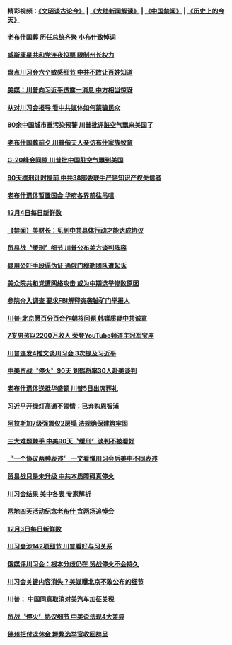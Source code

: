 #### 精彩视频：[《文昭谈古论今》](https://github.com/gfw-breaker/wenzhao/blob/master/README.md?t=12052131) | [《大陆新闻解读》](https://github.com/gfw-breaker/ntdtv-comedy/blob/master/README.md?t=12052131) | [《中国禁闻》](https://github.com/gfw-breaker/ntdtv-news/blob/master/README.md?t=12052131) | [《历史上的今天》](https://github.com/gfw-breaker/today-in-history/blob/master/README.md?t=12052131) 

#### [老布什国葬 历任总统齐聚 小布什致悼词](../pages/news203/a1402081.md?t=12052131) 

#### [威斯康星共和党连夜投票 限制州长权力](../pages/news203/a1402076.md?t=12052131) 

#### [盘点川习会六个敏感细节  中共不敢让百姓知道](../pages/news203/a1402046.md?t=12052131) 

#### [美媒：川普向习近平透露一消息 中方相当惊讶](../pages/news203/a1401860.md?t=12052131) 

#### [从对川习会报导 看中共媒体如何蒙骗民众](../pages/news203/a1401995.md?t=12052131) 

#### [80余中国城市重污染预警 川普批评脏空气飘来美国了](../pages/news203/a1402034.md?t=12052131) 

#### [老布什国葬前夕 川普偕夫人亲访布什家族致意](../pages/news203/a1402010.md?t=12052131) 

#### [G-20峰会间隙 川普批中国脏空气飘到美国](../pages/news203/a1401997.md?t=12052131) 

#### [90天缓刑计时提前 中共38部委联手严惩知识产权失信者](../pages/news203/a1401992.md?t=12052131) 

#### [老布什遗体暂置国会 华府各界前往吊唁](../pages/news203/a1401983.md?t=12052131) 

#### [12月4日每日新鲜数](../pages/news203/a1401979.md?t=12052131) 

#### [【禁闻】美财长：见到中共具体行动才能达成协议](../pages/news203/a1401977.md?t=12052131) 

#### [贸易战〝缓刑〞细节 川普公布美方谈判阵容](../pages/news203/a1401976.md?t=12052131) 

#### [疑用恐吓手段逼伪证 通俄门穆勒团队遭起诉](../pages/news203/a1401975.md?t=12052131) 

#### [美众院共和党遭网络攻击 或为中期选举惨败原因](../pages/news203/a1401959.md?t=12052131) 

#### [参院介入调查 要求FBI解释突袭铀矿门举报人](../pages/news203/a1401945.md?t=12052131) 

#### [川普:北京愿百分百合作朝核问题 韩媒质疑中共诚意](../pages/news203/a1401942.md?t=12052131) 

#### [7岁男孩以2200万收入 荣登YouTube频道主冠军宝座](../pages/news203/a1401895.md?t=12052131) 

#### [川普连发4推文谈川习会 3次提及习近平](../pages/news203/a1401811.md?t=12052131) 

#### [中美贸战〝停火〞90天 刘鹤将率30人赴美谈判](../pages/news203/a1401912.md?t=12052131) 

#### [老布什遗体送抵华盛顿 川普5日出席葬礼](../pages/news203/a1401853.md?t=12052131) 

#### [习近平开绿灯高通不领情：已弃购恩智浦](../pages/news203/a1401812.md?t=12052131) 

#### [阿拉斯加7级强震仅2房塌 法规确保建筑牢固](../pages/news203/a1401854.md?t=12052131) 

#### [三大难题棘手 中美90天〝缓刑〞谈判不被看好](../pages/news203/a1401820.md?t=12052131) 

#### [〝一个协议两种表述〞  一文看懂川习会后美中不同表述](../pages/news203/a1401848.md?t=12052131) 

#### [贸易战只是未升级 中共本质障碍真停火](../pages/news203/a1401837.md?t=12052131) 

#### [川习会结果 美中各表 专家解析](../pages/news203/a1401841.md?t=12052131) 

#### [两地四天活动纪念老布什 含两场追悼会](../pages/news203/a1401840.md?t=12052131) 

#### [12月3日每日新鲜数](../pages/news203/a1401839.md?t=12052131) 

#### [川习会涉142项细节 川普看好与习关系](../pages/news203/a1401836.md?t=12052131) 

#### [俄媒评川习会：根本分歧仍在 贸战停火不会持久](../pages/news203/a1401806.md?t=12052131) 

#### [川习会关键内容消失？美媒曝北京不敢公布的细节](../pages/news203/a1401727.md?t=12052131) 

#### [川普： 中国同意取消对美汽车加征关税](../pages/news203/a1401800.md?t=12052131) 

#### [贸战〝停火〞协议细节 中美说法现4大差异](../pages/news203/a1401775.md?t=12052131) 

#### [佛州拒付退休金 舞弊选举官收回辞呈](../pages/news203/a1401762.md?t=12052131) 


